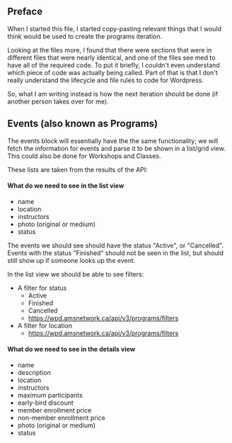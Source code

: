 
## Preface

When I started this file, I started copy-pasting relevant things that I would think would be used to create the programs iteration. 

Looking at the files more, I found that there were sections that were in different files that were nearly identical, and one of the files see med to have all of the required code. 
To put it briefly, I couldn't even understand which piece of code was actually being called. Part of that is that I don't really understand the lifecycle and file rules to code for Wordpress. 

So, what I am writing instead is how the next iteration should be done (if another person takes over for me).

## Events (also known as Programs)
The events block will essentially have the the same functionality; we will fetch the information for events and parse it to be shown in a list/grid view. 
This could also be done for Workshops and Classes.

These lists are taken from the results of the API:

#### What do we need to see in the list view

- name
- location
- instructors
- photo (original or medium)
- status 

The events we should see should have the status "Active", or "Cancelled". Events with the status "Finished" should not be seen in the list, but should still show up if someone looks up the event.

In the list view we should be able to see filters:
- A filter for status 
	- Active
	- Finished
	- Cancelled
	- https://wpd.amsnetwork.ca/api/v3/programs/filters
- A filter for location
	- https://wpd.amsnetwork.ca/api/v3/programs/filters 

#### What do we need to see in the details view
- name 
- description
- location
- instructors
- maximum participants
- early-bird discount
- member enrollment price
- non-member enrollment price
- photo (original or medium)
- status 


